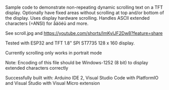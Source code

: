 
Sample code to demonstrate non-repeating dynamic scrolling text on a TFT display.
Optionally have fixed areas without scrolling at top and/or bottom of the display.
Uses display hardware scrolling.
Handles ASCII extended characters (=ANSI) for åäöéü and more.

See scroll.jpg and https://youtube.com/shorts/lmKyIJF2Dw8?feature=share

Tested with ESP32 and TFT 1.8" SPI ST7735 128 x 160 display.

Currently scrolling only works in portrait mode

Note: Encoding of this file should be Windows-1252 (8 bit) to display extended characters correctly

Successfully built with:
Arduino IDE 2, Visual Studio Code with PlatformIO and Visual Studio with Visual Micro extension
